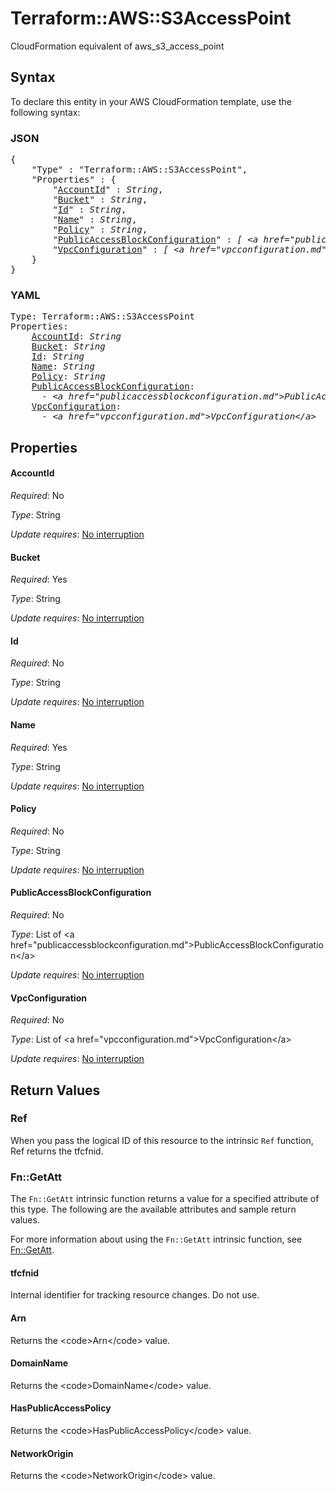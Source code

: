 # Terraform::AWS::S3AccessPoint

CloudFormation equivalent of aws_s3_access_point

## Syntax

To declare this entity in your AWS CloudFormation template, use the following syntax:

### JSON

<pre>
{
    "Type" : "Terraform::AWS::S3AccessPoint",
    "Properties" : {
        "<a href="#accountid" title="AccountId">AccountId</a>" : <i>String</i>,
        "<a href="#bucket" title="Bucket">Bucket</a>" : <i>String</i>,
        "<a href="#id" title="Id">Id</a>" : <i>String</i>,
        "<a href="#name" title="Name">Name</a>" : <i>String</i>,
        "<a href="#policy" title="Policy">Policy</a>" : <i>String</i>,
        "<a href="#publicaccessblockconfiguration" title="PublicAccessBlockConfiguration">PublicAccessBlockConfiguration</a>" : <i>[ &lt;a href=&#34;publicaccessblockconfiguration.md&#34;&gt;PublicAccessBlockConfiguration&lt;/a&gt;, ... ]</i>,
        "<a href="#vpcconfiguration" title="VpcConfiguration">VpcConfiguration</a>" : <i>[ &lt;a href=&#34;vpcconfiguration.md&#34;&gt;VpcConfiguration&lt;/a&gt;, ... ]</i>
    }
}
</pre>

### YAML

<pre>
Type: Terraform::AWS::S3AccessPoint
Properties:
    <a href="#accountid" title="AccountId">AccountId</a>: <i>String</i>
    <a href="#bucket" title="Bucket">Bucket</a>: <i>String</i>
    <a href="#id" title="Id">Id</a>: <i>String</i>
    <a href="#name" title="Name">Name</a>: <i>String</i>
    <a href="#policy" title="Policy">Policy</a>: <i>String</i>
    <a href="#publicaccessblockconfiguration" title="PublicAccessBlockConfiguration">PublicAccessBlockConfiguration</a>: <i>
      - &lt;a href=&#34;publicaccessblockconfiguration.md&#34;&gt;PublicAccessBlockConfiguration&lt;/a&gt;</i>
    <a href="#vpcconfiguration" title="VpcConfiguration">VpcConfiguration</a>: <i>
      - &lt;a href=&#34;vpcconfiguration.md&#34;&gt;VpcConfiguration&lt;/a&gt;</i>
</pre>

## Properties

#### AccountId

_Required_: No

_Type_: String

_Update requires_: [No interruption](https://docs.aws.amazon.com/AWSCloudFormation/latest/UserGuide/using-cfn-updating-stacks-update-behaviors.html#update-no-interrupt)

#### Bucket

_Required_: Yes

_Type_: String

_Update requires_: [No interruption](https://docs.aws.amazon.com/AWSCloudFormation/latest/UserGuide/using-cfn-updating-stacks-update-behaviors.html#update-no-interrupt)

#### Id

_Required_: No

_Type_: String

_Update requires_: [No interruption](https://docs.aws.amazon.com/AWSCloudFormation/latest/UserGuide/using-cfn-updating-stacks-update-behaviors.html#update-no-interrupt)

#### Name

_Required_: Yes

_Type_: String

_Update requires_: [No interruption](https://docs.aws.amazon.com/AWSCloudFormation/latest/UserGuide/using-cfn-updating-stacks-update-behaviors.html#update-no-interrupt)

#### Policy

_Required_: No

_Type_: String

_Update requires_: [No interruption](https://docs.aws.amazon.com/AWSCloudFormation/latest/UserGuide/using-cfn-updating-stacks-update-behaviors.html#update-no-interrupt)

#### PublicAccessBlockConfiguration

_Required_: No

_Type_: List of &lt;a href=&#34;publicaccessblockconfiguration.md&#34;&gt;PublicAccessBlockConfiguration&lt;/a&gt;

_Update requires_: [No interruption](https://docs.aws.amazon.com/AWSCloudFormation/latest/UserGuide/using-cfn-updating-stacks-update-behaviors.html#update-no-interrupt)

#### VpcConfiguration

_Required_: No

_Type_: List of &lt;a href=&#34;vpcconfiguration.md&#34;&gt;VpcConfiguration&lt;/a&gt;

_Update requires_: [No interruption](https://docs.aws.amazon.com/AWSCloudFormation/latest/UserGuide/using-cfn-updating-stacks-update-behaviors.html#update-no-interrupt)

## Return Values

### Ref

When you pass the logical ID of this resource to the intrinsic `Ref` function, Ref returns the tfcfnid.

### Fn::GetAtt

The `Fn::GetAtt` intrinsic function returns a value for a specified attribute of this type. The following are the available attributes and sample return values.

For more information about using the `Fn::GetAtt` intrinsic function, see [Fn::GetAtt](https://docs.aws.amazon.com/AWSCloudFormation/latest/UserGuide/intrinsic-function-reference-getatt.html).

#### tfcfnid

Internal identifier for tracking resource changes. Do not use.

#### Arn

Returns the &lt;code&gt;Arn&lt;/code&gt; value.

#### DomainName

Returns the &lt;code&gt;DomainName&lt;/code&gt; value.

#### HasPublicAccessPolicy

Returns the &lt;code&gt;HasPublicAccessPolicy&lt;/code&gt; value.

#### NetworkOrigin

Returns the &lt;code&gt;NetworkOrigin&lt;/code&gt; value.

